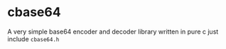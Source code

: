 # cbase64
A very simple base64 encoder and decoder library written in pure c
just include `cbase64.h`
